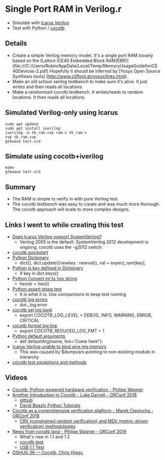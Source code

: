 # Single Port RAM in Verilog.r

* Simulate with [Icarus Verilog](http://iverilog.icarus.com/)
* Test with Python / [cocotb](https://docs.cocotb.org/en/stable/).

## Details

* Create a simple Verilog memory model.  It's a single port RAM loosely based on the
[Lattice ICE40 Embedded Block RAM(EBR)]
(file:///C:/Users/Robin/AppData/Local/Temp/MemoryUsageGuideforiCE40Devices-2.pdf) 
Hopefully it should be inferred by [Yosys Open Source Synthesis tools]
(http://www.clifford.at/yosys/links.html).
* Make an old school verilog testbench to make sure it's alive. It just writes and then reads all locations.
* Make a randomized cocotb testbench. It writes/reads to random locations.  It then reads all locations.

## Simulated Verilog-only using Icarus

```
sudo apt update
sudo apt install iverilog
iverilog -o tb_ram.vvp ram.v tb_ram.v
vvp tb_ram.vvp
gtkwave test.vcd
```

## Simulate using cocotb+iverilog

```
make
gtkwave test.vcd
```


## Summary

* The RAM is simple to verify in with pure Verilog test.
* The cocotb testbench was easy to create and was much more thorough.  The cocotb
  approach will scale to more complex designs.


## Links I went to while creating this test

* [Does Icarus Verilog support SystemVerilog?](
https://iverilog.fandom.com/wiki/Iverilog_Flags)
  * Verilog 2005 is the default. SystemVerilog 2012 development is ongoing. 
    cocotb uses the -g2012 switch.
* [cocotb quickstart](https://docs.cocotb.org/en/stable/quickstart.html)
* [Python Dictionary](https://www.tutorialspoint.com/python/python_dictionary.htm)
  * dict{}, dict.update({newkey : newval}), val = expect_ram[key], 
* [Python is key defined in Dictionary](
https://www.geeksforgeeks.org/python-check-whether-given-key-already-exists-in-a-dictionary/)
  * if key in dict.keys(): 
* [Python Convert int to hex string](
https://stackoverflow.com/questions/2269827/how-to-convert-an-int-to-a-hex-string)
  * hexstr = hex(i)
* [Python assert stops test](
https://stackoverflow.com/questions/4732827/continuing-in-pythons-unittest-when-an-assertion-fails)
  * It is what it is. Use comparisons to keep test running
* [cocotb log errors](
https://docs.cocotb.org/en/latest/examples.html#sorter)
  * dut._log.error 
* [cocotb set log level](https://docs.cocotb.org/en/stable/building.html#envvar-COCOTB_LOG_LEVEL)
  * export COCOTB_LOG_LEVEL = DEBUG, INFO, WARNING, ERROR, CRITICAL
*  [cocotb format log line](https://docs.cocotb.org/en/stable/building.html#envvar-COCOTB_REDUCED_LOG_FMT)
   * export COCOTB_REDUCED_LOG_FMT = 1
* [Python default arguments](https://www.tutorialspoint.com/What-are-default-arguments-in-python)
  * def defaultArg(name, foo='Come here!'):
* [Icarus Verilog unable to bind wire reg memory](#)
  * This was caused by $dumpvars pointing to non-existing module in hierarchy
* [cocotb test exceptions and methods](
https://docs.cocotb.org/en/stable/library_reference.html#test-results)


## Videos

* [Cocotb: Python-powered hardware verification - Philipp Wagner](
https://www.youtube.com/watch?v=GUcKJ5zXgPA)
* [Another Introduction to Cocotb - Luke Darnell - ORConf 2018](
https://www.youtube.com/watch?v=T9NioUyaZNM)
  * [github](https://github.com/lukedarnell/cocotb)
  * [David Beazly Python Tutorials](https://www.dabeaz.com/tutorials.html)
* [Cocotb as a comprehensive verification platform - Marek Cieplucha - ORConf 2018](
https://www.youtube.com/watch?v=TDY1JqSyPos)
  * [CRV (constrained random verification) and MDV (metric-driven verification) methodologies](
https://github.com/mciepluc/cocotb-coverage)
* [News from cocotb land - Philipp Wagner - ORConf 2019](
https://www.youtube.com/watch?v=9kZrlsv0fF4)
  * What's new in 1.1 and 1.2
  * [cocotb-test](https://github.com/themperek/cocotb-test)
  * [USB 1.1 Test](https://antmicro.com/blog/2019/12/testing-usb-cores-with-python-and-cocotb/)
* [OSHUG 36 — Cocotb, Chris Higgs.](
https://www.youtube.com/watch?v=M2rAOF4EvVI)


